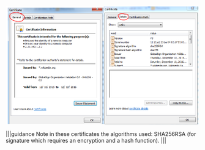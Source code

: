 ![](.guides/img/digcert.png)

|||guidance
Note in these certificates the algorithms used: SHA256RSA (for signature which requires an encryption and a hash function).
|||
